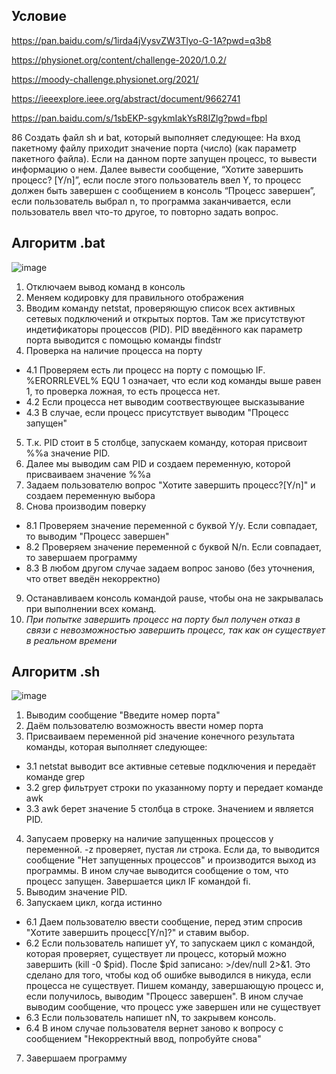 ## Условие 
https://pan.baidu.com/s/1irda4jVysvZW3Tlyo-G-1A?pwd=q3b8

https://physionet.org/content/challenge-2020/1.0.2/

https://moody-challenge.physionet.org/2021/

https://ieeexplore.ieee.org/abstract/document/9662741

https://pan.baidu.com/s/1sbEKP-sgykmIakYsR8IZlg?pwd=fbpl

86 Создать файл sh и bat, который выполняет следующее: 
На вход пакетному файлу приходит значение порта (число) (как параметр пакетного файла). Если на данном порте запущен процесс, то вывести информацию о нем.
Далее вывести сообщение, “Хотите завершить процесс? [Y/n]”, если после этого пользователь ввел Y, то 
процесс должен быть завершен с сообщением в консоль “Процесс завершен”, если 
пользователь выбрал n, то программа заканчивается, если пользователь ввел что-то другое, то повторно задать вопрос.
## Алгоритм .bat
![image](https://github.com/iis-32170x/RPIIS/assets/144333910/570323e3-471b-43e1-9526-13be068659d6)
1. Отключаем вывод команд в консоль
2. Меняем кодировку для правильного отображения
3. Вводим команду netstat, проверяющую список всех активных сетевых подключений и открытых портов. Там же присутствуют индетификаторы процессов (PID). PID введённого как параметр порта выводится с
помощью команды findstr
4. Проверка на наличие процесса на порту
- 4.1 Проверяем есть ли процесс на порту с помощью IF. %ERORRLEVEL% EQU 1 означает, что если код команды выше равен 1, то проверка ложная, то есть процесса нет.
- 4.2 Если процесса нет выводим соотвествующее высказывание
- 4.3 В случае, если процесс присутствует выводим "Процесс запущен"
5. Т.к. PID стоит в 5 столбце, запускаем команду, которая присвоит %%a значение PID.
6. Далее мы выводим сам PID и создаем переменную, которой присваиваем значение %%a
7. Задаем пользователю вопрос "Хотите завершить процесс?[Y/n]" и создаем переменную выбора
8. Снова производим поверку
- 8.1 Проверяем значение переменной с буквой Y/y. Если совпадает, то выводим "Процесс завершен"
- 8.2 Проверяем значение переменной с буквой N/n. Если совпадает, то завершаем программу
- 8.3 В любом другом случае задаем вопрос заново (без уточнения, что ответ введён некорректно)
9. Останавливаем консоль командой pause, чтобы она не закрывалась при выполнении всех команд.
10. *При попытке завершить процесс на порту был получен отказ в связи с невозможностью завершить процесс, так как он существует в реальном времени*
## Алгоритм .sh
![image](https://github.com/iis-32170x/RPIIS/assets/144333910/5fa60083-c240-488b-879a-1faaf2078176)
1. Выводим сообщение "Введите номер порта"
2. Даём пользователю возможность ввести номер порта
3. Присваиваем переменной pid значение конечного результата команды, которая выполняет следующее:
- 3.1 netstat выводит все активные сетевые подключения и передаёт команде grep
- 3.2 grep фильтрует строки по указанному порту и передает команде awk
- 3.3 awk берет значение 5 столбца в строке. Значением и является PID.
4. Запусаем проверку на наличие запущенных процессов у переменной. -z  проверяет, пустая ли строка. Если да, то выводится сообщение "Нет запущенных процессов" и производится выход из программы. В ином случае выводится сообщение о том, что процесс запущен. Завершается цикл IF командой fi.
5. Выводим значение PID.
6. Запускаем цикл, когда истинно
- 6.1 Даем пользователю ввести сообщение, перед этим спросив "Хотите завершить процесс[Y/n]?" и ставим выбор.
- 6.2 Если пользователь напишет yY, то запускаем цикл с командой, которая проверяет, существует ли процесс, который можно завершить (kill -0 $pid). После $pid записано: >/dev/null 2>&1. Это сделано для того, чтобы код об ошибке выводился в никуда, если процесса не существует. Пишем команду, завершающую процесс и, если получилось, выводим "Процесс завершен". В ином случае выводим сообщение, что процесс уже завершен или не существует
- 6.3 Если пользователь напишет nN, то закрывем консоль.
- 6.4 В ином случае пользователя вернет заново к вопросу с сообщением "Некорректный ввод, попробуйте снова"
7. Завершаем программу
